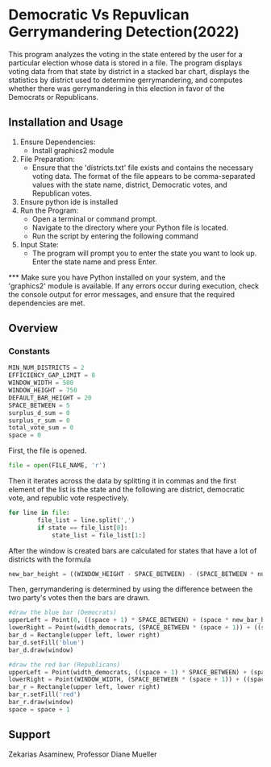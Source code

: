 # Democratic Vs Repuvlican Gerrymandering Detection(2022)

This program analyzes the voting in the state entered by the user for a particular election
whose data is stored in a file. The program displays voting data from that state by district
in a stacked bar chart, displays the statistics by district used to determine gerrymandering,
and computes whether there was gerrymandering in this election in favor of the Democrats or Republicans.

## Installation and Usage

1. Ensure Dependencies:
   - Install graphics2 module
2. File Preparation:
   - Ensure that the 'districts.txt' file exists and contains the necessary voting data.
The format of the file appears to be comma-separated values with the state name,
district, Democratic votes, and Republican votes.
3. Ensure python ide is installed
4. Run the Program:
   - Open a terminal or command prompt.
   - Navigate to the directory where your Python file is located.
   - Run the script by entering the following command
5. Input State:
   - The program will prompt you to enter the state you want to look up. Enter the state name and press Enter.
  
*** Make sure you have Python installed on your system, and the 'graphics2' module is available. 
If any errors occur during execution, check the console output for error messages, and ensure that 
the required dependencies are met.

## Overview

### Constants
```python
MIN_NUM_DISTRICTS = 2
EFFICIENCY_GAP_LIMIT = 8
WINDOW_WIDTH = 500
WINDOW_HEIGHT = 750
DEFAULT_BAR_HEIGHT = 20
SPACE_BETWEEN = 5
surplus_d_sum = 0
surplus_r_sum = 0
total_vote_sum = 0
space = 0
```


First, the file is opened. 

```python
file = open(FILE_NAME, 'r')
```

Then it iterates across the data by splitting it in commas and the first element of the list is the state and the
following are district, democratic vote, and republic vote respectively.

```python
for line in file:
        file_list = line.split(',')
        if state == file_list[0]:
            state_list = file_list[1:]
```

After the window is created bars are calculated for states that have a lot of districts with the formula

```python
new_bar_height = ((WINDOW_HEIGHT - SPACE_BETWEEN) - (SPACE_BETWEEN * num_district)) / (num_district)
```

Then, gerrymandering is determined by using the difference between the two party's votes then the bars are drawn.

```python
#draw the blue bar (Democrats)
upperLeft = Point(0, ((space + 1) * SPACE_BETWEEN) + (space * new_bar_height))
lowerRight = Point(width_democrats, (SPACE_BETWEEN * (space + 1)) + ((space + 1) * new_bar_height))
bar_d = Rectangle(upper left, lower right)
bar_d.setFill('blue')
bar_d.draw(window)

#draw the red bar (Republicans)
upperLeft = Point(width_democrats, ((space + 1) * SPACE_BETWEEN) + (space * new_bar_height))
lowerRight = Point(WINDOW_WIDTH, (SPACE_BETWEEN * (space + 1)) + ((space + 1) * new_bar_height))
bar_r = Rectangle(upper left, lower right)
bar_r.setFill('red')
bar_r.draw(window)
space = space + 1
```

## Support
Zekarias Asaminew, Professor Diane Mueller
